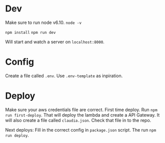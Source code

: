 # Dev

Make sure to run node v6.10. `node -v`

`npm install`
`npm run dev`

Will start and watch a server on `localhost:8000`.


# Config
Create a file called `.env`. Use `.env-template` as inpiration.

# Deploy
Make sure your aws credentials file are correct.
First time deploy.
Run `npm run first-deploy`.
That will deploy the lambda and create a API Gateway. It will also create a file called `claudia.json`. Check that file in to the repo.

Next deploys:
Fill in the correct config in `package.json` script. The run `npm run deploy`.
